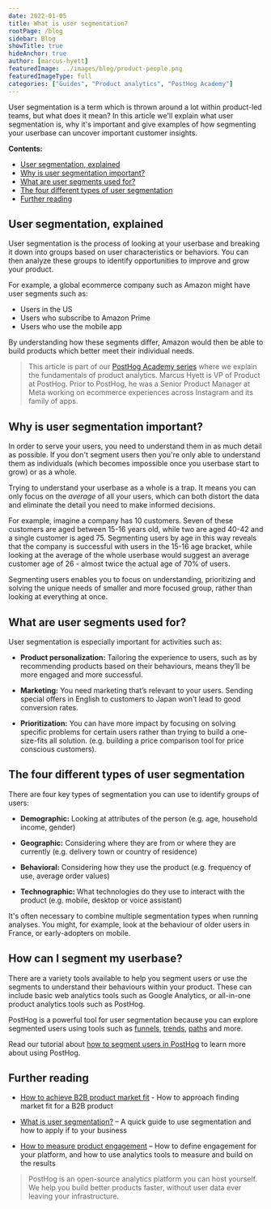 ```yaml
---
date: 2022-01-05
title: What is user segmentation?
rootPage: /blog
sidebar: Blog
showTitle: true
hideAnchor: true
author: [marcus-hyett]
featuredImage: ../images/blog/product-people.png
featuredImageType: full
categories: ["Guides", "Product analytics", "PostHog Academy"]
---
```


User segmentation is a term which is thrown around a lot within product-led teams, but what does it mean? In this article we'll explain what user segmentation is, why it's important and give examples of how segmenting your userbase can uncover important customer insights.

**Contents:**

- [User segmentation, explained](#user-segmentation-explained)
- [Why is user segmentation important?](#why-is-user-segmentation-important)
- [What are user segments used for?](#what-are-user-segments-used-for)
- [The four different types of user segmentation](#the-four-different-types-of-user-segmentation)
- [Further reading](#further-reading)

## User segmentation, explained

User segmentation is the process of looking at your userbase and breaking it down into groups based on user characteristics or behaviors. You can then analyze these groups to identify opportunities to improve and grow your product.

For example, a global ecommerce company such as Amazon might have user segments such as: 

- Users in the US 
- Users who subscribe to Amazon Prime
- Users who use the mobile app

By understanding how these segments differ, Amazon would then be able to build products which better meet their individual needs.

> This article is part of our [PostHog Academy series](/blog/categories/posthog-academy) where we explain the fundamentals of product analytics. Marcus Hyett is VP of Product at PostHog. Prior to PostHog, he was a Senior Product Manager at Meta working on ecommerce experiences across Instagram and its family of apps. 

## Why is user segmentation important?

In order to serve your users, you need to understand them in as much detail as possible. If you don't segment users then you're only able to understand them as individuals (which becomes impossible once you userbase start to grow) or as a whole. 

Trying to understand your userbase as a whole is a trap. It means you can only focus on the _average_ of all your users, which can both distort the data and eliminate the detail you need to make informed decisions.  

For example, imagine a company has 10 customers. Seven of these customers are aged between 15-16 years old, while two are aged 40-42 and a single customer is aged 75. Segmenting users by age in this way reveals that the company is successful with users in the 15-16 age bracket, while looking at the average of the whole userbase would suggest an average customer age of 26 - almost twice the actual age of 70% of users. 

Segmenting users enables you to focus on understanding, prioritizing and solving the unique needs of smaller and more focused group, rather than looking at everything at once. 

## What are user segments used for?

User segmentation is especially important for activities such as:

- **Product personalization:** Tailoring the experience to users, such as by recommending products based on their behaviours, means they’ll be more engaged and more successful.

- **Marketing:** You need marketing that’s relevant to your users. Sending special offers in English to customers to Japan won't lead to good conversion rates.

- **Prioritization:** You can have more impact by focusing on solving specific problems for certain users rather than trying to build a one-size-fits all solution. (e.g. building a price comparison tool for price conscious customers).

## The four different types of user segmentation

There are four key types of segmentation you can use to identify groups of users: 

* **Demographic:** Looking at attributes of the person (e.g. age, household income, gender)

* **Geographic:** Considering where they are from or where they are currently (e.g. delivery town or country of residence)

* **Behavioral:** Considering how they use the product (e.g. frequency of use, average order values)

* **Technographic:** What technologies do they use to interact with the product (e.g. mobile, desktop or voice assistant)

It's often necessary to combine multiple segmentation types when running analyses. You might, for example, look at the behaviour of older users in France, or early-adopters on mobile. 

 <NewsletterForm
compact
/>

## How can I segment my userbase?

There are a variety tools available to help you segment users or use the segments to understand their behaviours within your product. These can include basic web analytics tools such as Google Analytics, or all-in-one product analytics tools such as PostHog. 

PostHog is a powerful tool for user segmentation because you can explore segmented users using tools such as [funnels](/product/funnels), [trends](/product/trends), [paths](/product/user-paths) and more. 

Read our tutorial about [how to segment users in PostHog](/docs/tutorials/how-to-segment-users) to learn more about using PostHog.

## Further reading

- [How to achieve B2B product market fit](/blog/how-to-product-market-fit) - How to approach finding market fit for a B2B product

- [What is user segmentation?](/blog/how-to-do-user-segmentation) – A quick guide to use segmentation and how to apply if to your business

- [How to measure product engagement](/blog/how-to-measure-product-engagement) – How to define engagement for your platform, and how to use analytics tools to measure and build on the results

> PostHog is an open-source analytics platform you can host yourself. We help you build better products faster, without user data ever leaving your infrastructure.

<ArrayCTA />